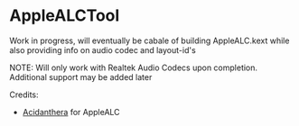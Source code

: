 # AppleALCTool
Work in progress, will eventually be cabale of building AppleALC.kext while also providing info on audio codec and layout-id's

NOTE: Will only work with Realtek Audio Codecs upon completion. Additional support may be added later

Credits:


* [Acidanthera](https://github.com/acidanthera/AppleALC) for AppleALC